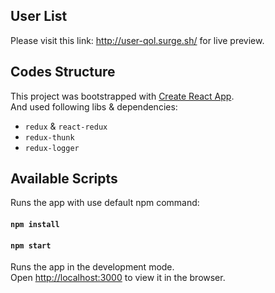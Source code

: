 ## User List

Please visit this link: http://user-qol.surge.sh/ for live preview.

## Codes Structure

This project was bootstrapped with [Create React App](https://github.com/facebook/create-react-app).<br>
And used following libs & dependencies:
- `redux` & `react-redux`
- `redux-thunk`
- `redux-logger`

## Available Scripts

Runs the app with use default npm command:

#### `npm install`
#### `npm start`

Runs the app in the development mode.<br>
Open [http://localhost:3000](http://localhost:3000) to view it in the browser.